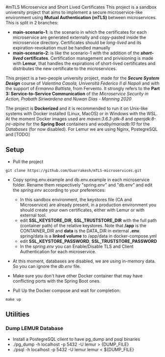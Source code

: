 #mTLS Microservice and Short Lived Certificates
This project is a sandbox university project that aims to implement a secure
microservice-like environment using **Mutual Authentication (mTLS)** between microservices.
This is split in 2 branches: 
* **main-scenario-1**: is the scenario in which the certificates for 
  each microservice are generated externally and copy-pasted inside the microservice directory.
  Certificates should be *long-lived* and its expiration-revokation must be handled manually 
* **main-scenario-2**: is like the scenario-1 with the addition of the ***short-lived* certificates**. Certification management and privisioning is made with **Lemur**, that handles 
the expirations of short-lived certificates and distributes the new certificate to the microservices.
  
This project is a two-people university project, made for the ***Secure System Design*** course of *Valentina Casola, Università Federico II di Napoli* and with the support of 
*Ermanno Battista*, from Fervento.
It strongly refers to the **Part 3: Service-to-Service Communication** of the *Microservice Security in Action, Prabath Siriwardena and Nuwan Dias - Manning 2020*

The project is **Dockerized** and it is recommended to run it on Unix-like systems with Docker installed (Linux, MacOS) or in Windows with the WSL.
At the moment Docker images used are *maven:3.6.3-jdk-8* and *openjdk:8-jre-alpine* for the **Spring Boot** containers and *wodby/mariadb:10* for the *Databases* (for now disabled).
For Lemur we are using Nginx, PostegreSQL and [TODO]

## Setup
* Pull the project 
```console
git clone https://github.com/Guarrakesh/mTLS-microservices.git
```
* Copy spring.env.example and db.env.example in each microservice
folder. Rename them respectively "spring.env" and "db.env" 
and edit the *spring.env* according to your preferences:
  * In this sandbox environment, the keystores file (CA and Microservice) are already present, in a production environment you should create your own certificates, either with Lemur or with external tool.
  * edit **SSL_KEYSTORE_DIR**, **SSL_TRUSTSTORE_DIR** with the full path (container path) of the relative keystores.
    Note that **/app** is the CONTAINER_DIR and **data** is the DATA_DIR in external **.env**. spring/data is a **linked volume** to /app/data in docker-compose.yml
  * edit **SSL_KEYSTORE_PASSWORD**, **SSL_TRUSTSTORE_PASSWORD**
  * In the *spring.env* you can Enable/Disable TLS and Client Authentication for each microservice.
* At this moment, databases are disabled, we are using in-memory data. So you can ignore the *db.env* file.
  
* Make sure you don't have other Docker container that may have conflicting ports with the Spring Boot ones.
* Pull Up the Docker compose and wait for completion:
```console 
make up
```



## Utilities

### Dump LEMUR Database
* Install a PostegreSQL client to have pg_dump and psql binaries
* ./pg_dump -h localhost -p 5432 -U lemur > {DUMP_FILE}
* ./psql -h localhost -p 5432 -U lemur lemur < ${DUMP_FILE}
